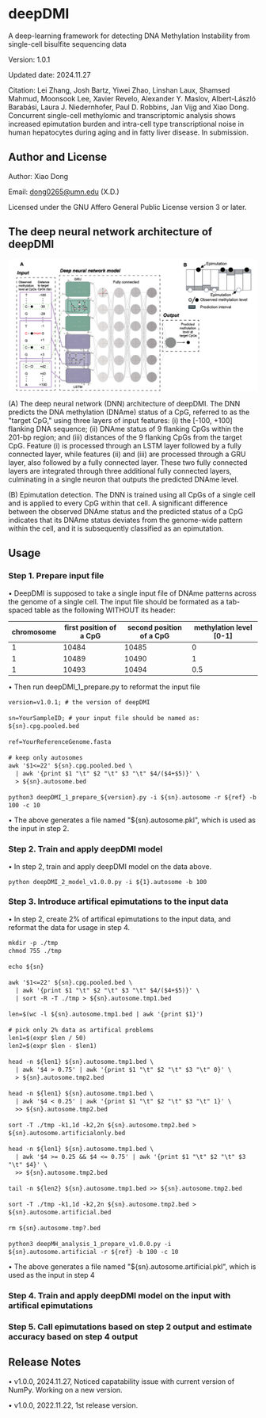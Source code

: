 # deepDMI
A deep-learning framework for detecting DNA Methylation Instability from single-cell bisulfite sequencing data

Version: 1.0.1

Updated date: 2024.11.27

Citation: Lei Zhang, Josh Bartz, Yiwei Zhao, Linshan Laux, Shamsed Mahmud, Moonsook Lee, Xavier Revelo, Alexander Y. Maslov, Albert-László Barabási, Laura J. Niedernhofer, Paul D. Robbins, Jan Vijg and Xiao Dong. Concurrent single-cell methylomic and transcriptomic analysis shows increased epimutation burden and intra-cell type transcriptional noise in human hepatocytes during aging and in fatty liver disease. In submission.

#####
## Author and License

Author: Xiao Dong

Email: dong0265@umn.edu (X.D.)

Licensed under the GNU Affero General Public License version 3 or later.

#####
## The deep neural network architecture of deepDMI

![alt text](https://github.com/XiaoDongLab/deepDMI/blob/main/figures/fig1.png)

(A) The deep neural network (DNN) architecture of deepDMI. The DNN predicts the DNA methylation (DNAme) status of a CpG, referred to as the "target CpG," using three layers of input features: (i) the [-100, +100] flanking DNA sequence; (ii) DNAme status of 9 flanking CpGs within the 201-bp region; and (iii) distances of the 9 flanking CpGs from the target CpG. Feature (i) is processed through an LSTM layer followed by a fully connected layer, while features (ii) and (iii) are processed through a GRU layer, also followed by a fully connected layer. These two fully connected layers are integrated through three additional fully connected layers, culminating in a single neuron that outputs the predicted DNAme level.

(B) Epimutation detection. The DNN is trained using all CpGs of a single cell and is applied to every CpG within that cell. A significant difference between the observed DNAme status and the predicted status of a CpG indicates that its DNAme status deviates from the genome-wide pattern within the cell, and it is subsequently classified as an epimutation. 

#####
## Usage

### Step 1. Prepare input file

• DeepDMI is supposed to take a single input file of DNAme patterns across the genome of a single cell. The input file should be formated as a tab-spaced table as the following WITHOUT its header:

| chromosome  | first position of a CpG | second position of a CpG | methylation level [0-1] |
| ----------- | ---------- | ---------- |  ---------- |
| 1 | 10484 | 10485 |  0 |
| 1 | 10489 | 10490 |  1 |
| 1 | 10493 | 10494 |  0.5 |

• Then run deepDMI_1_prepare.py to reformat the input file
```shell
version=v1.0.1; # the version of deepDMI

sn=YourSampleID; # your input file should be named as: ${sn}.cpg.pooled.bed

ref=YourReferenceGenome.fasta

# keep only autosomes
awk '$1<=22' ${sn}.cpg.pooled.bed \
  | awk '{print $1 "\t" $2 "\t" $3 "\t" $4/($4+$5)}' \
  > ${sn}.autosome.bed

python3 deepDMI_1_prepare_${version}.py -i ${sn}.autosome -r ${ref} -b 100 -c 10
```
• The above generates a file named "${sn}.autosome.pkl", which is used as the input in step 2.


### Step 2. Train and apply deepDMI model

• In step 2, train and apply deepDMI model on the data above.
```shell
python deepDMI_2_model_v1.0.0.py -i ${1}.autosome -b 100
```

### Step 3. Introduce artifical epimutations to the input data

• In step 2, create 2% of artifical epimutations to the input data, and reformat the data for usage in step 4.
```shell
mkdir -p ./tmp
chmod 755 ./tmp

echo ${sn}

awk '$1<=22' ${sn}.cpg.pooled.bed \
  | awk '{print $1 "\t" $2 "\t" $3 "\t" $4/($4+$5)}' \
  | sort -R -T ./tmp > ${sn}.autosome.tmp1.bed

len=$(wc -l ${sn}.autosome.tmp1.bed | awk '{print $1}')

# pick only 2% data as artifical problems
len1=$(expr $len / 50)
len2=$(expr $len - $len1)

head -n ${len1} ${sn}.autosome.tmp1.bed \
  | awk '$4 > 0.75' | awk '{print $1 "\t" $2 "\t" $3 "\t" 0}' \
  > ${sn}.autosome.tmp2.bed

head -n ${len1} ${sn}.autosome.tmp1.bed \
  | awk '$4 < 0.25' | awk '{print $1 "\t" $2 "\t" $3 "\t" 1}' \
  >> ${sn}.autosome.tmp2.bed

sort -T ./tmp -k1,1d -k2,2n ${sn}.autosome.tmp2.bed > ${sn}.autosome.artificialonly.bed

head -n ${len1} ${sn}.autosome.tmp1.bed \
  | awk '$4 >= 0.25 && $4 <= 0.75' | awk '{print $1 "\t" $2 "\t" $3 "\t" $4}' \
  >> ${sn}.autosome.tmp2.bed

tail -n ${len2} ${sn}.autosome.tmp1.bed >> ${sn}.autosome.tmp2.bed

sort -T ./tmp -k1,1d -k2,2n ${sn}.autosome.tmp2.bed > ${sn}.autosome.artificial.bed

rm ${sn}.autosome.tmp?.bed

python3 deepMH_analysis_1_prepare_v1.0.0.py -i ${sn}.autosome.artificial -r ${ref} -b 100 -c 10
```

• The above generates a file named "${sn}.autosome.artificial.pkl", which is used as the input in step 4

### Step 4. Train and apply deepDMI model on the input with artifical epimutations

### Step 5. Call epimutations based on step 2 output and estimate accuracy based on step 4 output

#####
## Release Notes
• v1.0.0, 2024.11.27, Noticed capatability issue with current version of NumPy. Working on a new version.

• v1.0.0, 2022.11.22, 1st release version.
